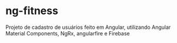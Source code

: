 # ng-fitness
Projeto de cadastro de usuários feito em Angular, utilizando Angular Material Components, NgRx, angularfire e Firebase 
